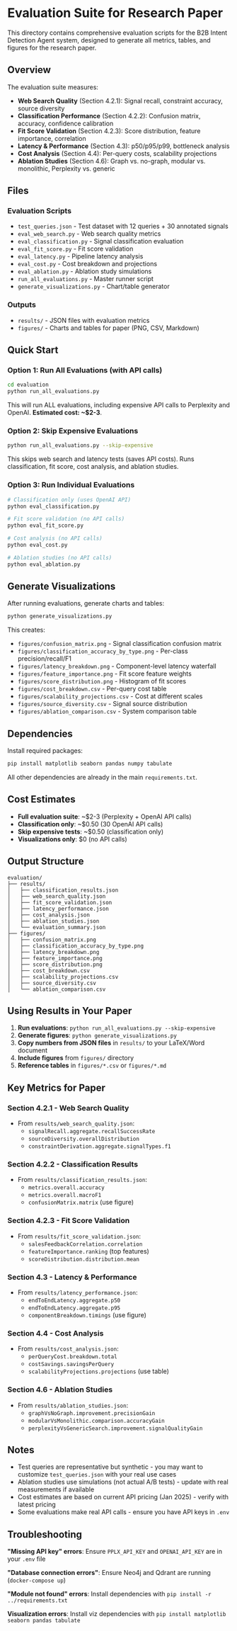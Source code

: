 # Evaluation Suite for Research Paper

This directory contains comprehensive evaluation scripts for the B2B Intent Detection Agent system, designed to generate all metrics, tables, and figures for the research paper.

## Overview

The evaluation suite measures:
- **Web Search Quality** (Section 4.2.1): Signal recall, constraint accuracy, source diversity
- **Classification Performance** (Section 4.2.2): Confusion matrix, accuracy, confidence calibration
- **Fit Score Validation** (Section 4.2.3): Score distribution, feature importance, correlation
- **Latency & Performance** (Section 4.3): p50/p95/p99, bottleneck analysis
- **Cost Analysis** (Section 4.4): Per-query costs, scalability projections
- **Ablation Studies** (Section 4.6): Graph vs. no-graph, modular vs. monolithic, Perplexity vs. generic

## Files

### Evaluation Scripts
- `test_queries.json` - Test dataset with 12 queries + 30 annotated signals
- `eval_web_search.py` - Web search quality metrics
- `eval_classification.py` - Signal classification evaluation
- `eval_fit_score.py` - Fit score validation
- `eval_latency.py` - Pipeline latency analysis
- `eval_cost.py` - Cost breakdown and projections
- `eval_ablation.py` - Ablation study simulations
- `run_all_evaluations.py` - Master runner script
- `generate_visualizations.py` - Chart/table generator

### Outputs
- `results/` - JSON files with evaluation metrics
- `figures/` - Charts and tables for paper (PNG, CSV, Markdown)

## Quick Start

### Option 1: Run All Evaluations (with API calls)
```bash
cd evaluation
python run_all_evaluations.py
```

This will run ALL evaluations, including expensive API calls to Perplexity and OpenAI. **Estimated cost: ~$2-3**.

### Option 2: Skip Expensive Evaluations
```bash
python run_all_evaluations.py --skip-expensive
```

This skips web search and latency tests (saves API costs). Runs classification, fit score, cost analysis, and ablation studies.

### Option 3: Run Individual Evaluations
```bash
# Classification only (uses OpenAI API)
python eval_classification.py

# Fit score validation (no API calls)
python eval_fit_score.py

# Cost analysis (no API calls)
python eval_cost.py

# Ablation studies (no API calls)
python eval_ablation.py
```

## Generate Visualizations

After running evaluations, generate charts and tables:

```bash
python generate_visualizations.py
```

This creates:
- `figures/confusion_matrix.png` - Signal classification confusion matrix
- `figures/classification_accuracy_by_type.png` - Per-class precision/recall/F1
- `figures/latency_breakdown.png` - Component-level latency waterfall
- `figures/feature_importance.png` - Fit score feature weights
- `figures/score_distribution.png` - Histogram of fit scores
- `figures/cost_breakdown.csv` - Per-query cost table
- `figures/scalability_projections.csv` - Cost at different scales
- `figures/source_diversity.csv` - Signal source distribution
- `figures/ablation_comparison.csv` - System comparison table

## Dependencies

Install required packages:
```bash
pip install matplotlib seaborn pandas numpy tabulate
```

All other dependencies are already in the main `requirements.txt`.

## Cost Estimates

- **Full evaluation suite**: ~$2-3 (Perplexity + OpenAI API calls)
- **Classification only**: ~$0.50 (30 OpenAI API calls)
- **Skip expensive tests**: ~$0.50 (classification only)
- **Visualizations only**: $0 (no API calls)

## Output Structure

```
evaluation/
├── results/
│   ├── classification_results.json
│   ├── web_search_quality.json
│   ├── fit_score_validation.json
│   ├── latency_performance.json
│   ├── cost_analysis.json
│   ├── ablation_studies.json
│   └── evaluation_summary.json
├── figures/
│   ├── confusion_matrix.png
│   ├── classification_accuracy_by_type.png
│   ├── latency_breakdown.png
│   ├── feature_importance.png
│   ├── score_distribution.png
│   ├── cost_breakdown.csv
│   ├── scalability_projections.csv
│   ├── source_diversity.csv
│   └── ablation_comparison.csv
```

## Using Results in Your Paper

1. **Run evaluations**: `python run_all_evaluations.py --skip-expensive`
2. **Generate figures**: `python generate_visualizations.py`
3. **Copy numbers from JSON files** in `results/` to your LaTeX/Word document
4. **Include figures** from `figures/` directory
5. **Reference tables** in `figures/*.csv` or `figures/*.md`

## Key Metrics for Paper

### Section 4.2.1 - Web Search Quality
- From `results/web_search_quality.json`:
  - `signalRecall.aggregate.recallSuccessRate`
  - `sourceDiversity.overallDistribution`
  - `constraintDerivation.aggregate.signalTypes.f1`

### Section 4.2.2 - Classification Results
- From `results/classification_results.json`:
  - `metrics.overall.accuracy`
  - `metrics.overall.macroF1`
  - `confusionMatrix.matrix` (use figure)

### Section 4.2.3 - Fit Score Validation
- From `results/fit_score_validation.json`:
  - `salesFeedbackCorrelation.correlation`
  - `featureImportance.ranking` (top features)
  - `scoreDistribution.distribution.mean`

### Section 4.3 - Latency & Performance
- From `results/latency_performance.json`:
  - `endToEndLatency.aggregate.p50`
  - `endToEndLatency.aggregate.p95`
  - `componentBreakdown.timings` (use figure)

### Section 4.4 - Cost Analysis
- From `results/cost_analysis.json`:
  - `perQueryCost.breakdown.total`
  - `costSavings.savingsPerQuery`
  - `scalabilityProjections.projections` (use table)

### Section 4.6 - Ablation Studies
- From `results/ablation_studies.json`:
  - `graphVsNoGraph.improvement.precisionGain`
  - `modularVsMonolithic.comparison.accuracyGain`
  - `perplexityVsGenericSearch.improvement.signalQualityGain`

## Notes

- Test queries are representative but synthetic - you may want to customize `test_queries.json` with your real use cases
- Ablation studies use simulations (not actual A/B tests) - update with real measurements if available
- Cost estimates are based on current API pricing (Jan 2025) - verify with latest pricing
- Some evaluations make real API calls - ensure you have API keys in `.env`

## Troubleshooting

**"Missing API key" errors**: Ensure `PPLX_API_KEY` and `OPENAI_API_KEY` are in your `.env` file

**"Database connection errors"**: Ensure Neo4j and Qdrant are running (`docker-compose up`)

**"Module not found" errors**: Install dependencies with `pip install -r ../requirements.txt`

**Visualization errors**: Install viz dependencies with `pip install matplotlib seaborn pandas tabulate`
